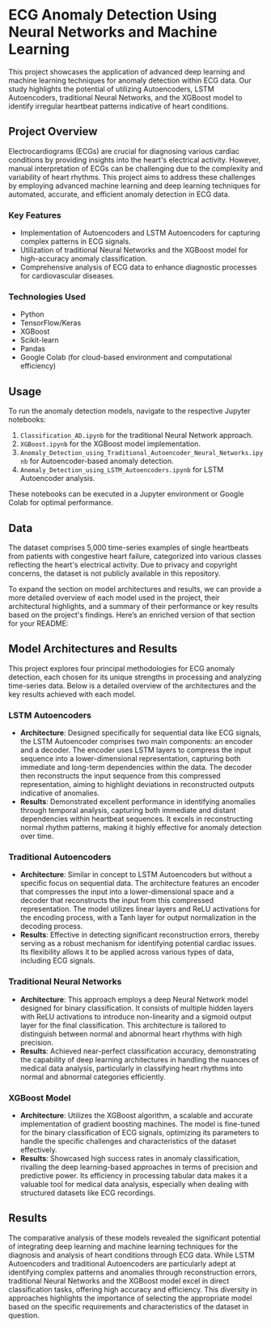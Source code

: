 # ECG Anomaly Detection Using Neural Networks and Machine Learning

This project showcases the application of advanced deep learning and machine learning techniques for anomaly detection within ECG data. Our study highlights the potential of utilizing Autoencoders, LSTM Autoencoders, traditional Neural Networks, and the XGBoost model to identify irregular heartbeat patterns indicative of heart conditions.

## Project Overview

Electrocardiograms (ECGs) are crucial for diagnosing various cardiac conditions by providing insights into the heart's electrical activity. However, manual interpretation of ECGs can be challenging due to the complexity and variability of heart rhythms. This project aims to address these challenges by employing advanced machine learning and deep learning techniques for automated, accurate, and efficient anomaly detection in ECG data.

### Key Features

- Implementation of Autoencoders and LSTM Autoencoders for capturing complex patterns in ECG signals.
- Utilization of traditional Neural Networks and the XGBoost model for high-accuracy anomaly classification.
- Comprehensive analysis of ECG data to enhance diagnostic processes for cardiovascular diseases.

### Technologies Used

- Python
- TensorFlow/Keras
- XGBoost
- Scikit-learn
- Pandas
- Google Colab (for cloud-based environment and computational efficiency)


## Usage

To run the anomaly detection models, navigate to the respective Jupyter notebooks:

1. `Classification_AD.ipynb` for the traditional Neural Network approach.
2. `XGBoost.ipynb` for the XGBoost model implementation.
3. `Anomaly_Detection_using_Traditional_Autoencoder_Neural_Networks.ipynb` for Autoencoder-based anomaly detection.
4. `Anomaly_Detection_using_LSTM_Autoencoders.ipynb` for LSTM Autoencoder analysis.

These notebooks can be executed in a Jupyter environment or Google Colab for optimal performance.

## Data

The dataset comprises 5,000 time-series examples of single heartbeats from patients with congestive heart failure, categorized into various classes reflecting the heart's electrical activity. Due to privacy and copyright concerns, the dataset is not publicly available in this repository.


To expand the section on model architectures and results, we can provide a more detailed overview of each model used in the project, their architectural highlights, and a summary of their performance or key results based on the project's findings. Here’s an enriched version of that section for your README:

## Model Architectures and Results

This project explores four principal methodologies for ECG anomaly detection, each chosen for its unique strengths in processing and analyzing time-series data. Below is a detailed overview of the architectures and the key results achieved with each model.

### LSTM Autoencoders

- **Architecture**: Designed specifically for sequential data like ECG signals, the LSTM Autoencoder comprises two main components: an encoder and a decoder. The encoder uses LSTM layers to compress the input sequence into a lower-dimensional representation, capturing both immediate and long-term dependencies within the data. The decoder then reconstructs the input sequence from this compressed representation, aiming to highlight deviations in reconstructed outputs indicative of anomalies.
- **Results**: Demonstrated excellent performance in identifying anomalies through temporal analysis, capturing both immediate and distant dependencies within heartbeat sequences. It excels in reconstructing normal rhythm patterns, making it highly effective for anomaly detection over time.

### Traditional Autoencoders

- **Architecture**: Similar in concept to LSTM Autoencoders but without a specific focus on sequential data. The architecture features an encoder that compresses the input into a lower-dimensional space and a decoder that reconstructs the input from this compressed representation. The model utilizes linear layers and ReLU activations for the encoding process, with a Tanh layer for output normalization in the decoding process.
- **Results**: Effective in detecting significant reconstruction errors, thereby serving as a robust mechanism for identifying potential cardiac issues. Its flexibility allows it to be applied across various types of data, including ECG signals.

### Traditional Neural Networks

- **Architecture**: This approach employs a deep Neural Network model designed for binary classification. It consists of multiple hidden layers with ReLU activations to introduce non-linearity and a sigmoid output layer for the final classification. This architecture is tailored to distinguish between normal and abnormal heart rhythms with high precision.
- **Results**: Achieved near-perfect classification accuracy, demonstrating the capability of deep learning architectures in handling the nuances of medical data analysis, particularly in classifying heart rhythms into normal and abnormal categories efficiently.

### XGBoost Model

- **Architecture**: Utilizes the XGBoost algorithm, a scalable and accurate implementation of gradient boosting machines. The model is fine-tuned for the binary classification of ECG signals, optimizing its parameters to handle the specific challenges and characteristics of the dataset effectively.
- **Results**: Showcased high success rates in anomaly classification, rivalling the deep learning-based approaches in terms of precision and predictive power. Its efficiency in processing tabular data makes it a valuable tool for medical data analysis, especially when dealing with structured datasets like ECG recordings.

## Results
The comparative analysis of these models revealed the significant potential of integrating deep learning and machine learning techniques for the diagnosis and analysis of heart conditions through ECG data. While LSTM Autoencoders and traditional Autoencoders are particularly adept at identifying complex patterns and anomalies through reconstruction errors, traditional Neural Networks and the XGBoost model excel in direct classification tasks, offering high accuracy and efficiency. This diversity in approaches highlights the importance of selecting the appropriate model based on the specific requirements and characteristics of the dataset in question.
